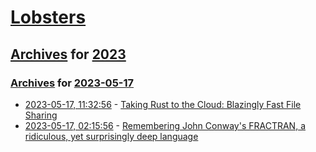 # [Lobsters](../../../README.md)

## [Archives](../../index.md) for [2023](../index.md)

### [Archives](../../index.md) for [2023-05-17](index.md)

* [2023-05-17, 11:32:56](https://lobste.rs/s/enz2ir/taking_rust_cloud_blazingly_fast_file) - [Taking Rust to the Cloud: Blazingly Fast File Sharing](https://blog.orhun.dev/blazingly-fast-file-sharing/)
* [2023-05-17, 02:15:56](https://lobste.rs/s/l0wlr2/remembering_john_conway_s_fractran) - [Remembering John Conway's FRACTRAN, a ridiculous, yet surprisingly deep language](https://raganwald.com/2020/05/03/fractran.html)
